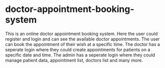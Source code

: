 # doctor-appointment-booking-system
This is an online doctor appointment booking system. Here the user could register and login and can see the available doctor appointments.
The user can book the appointment of their wish at a specific time.
The doctor has a seperate login where they could create appointments for patients on a specific date and time.
The admin has a seperate login where they could manage patient data, appointment list, doctors list and many more.
